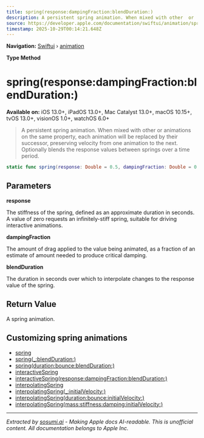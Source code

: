 ```yaml
---
title: spring(response:dampingFraction:blendDuration:)
description: A persistent spring animation. When mixed with other  or  animations on the same property, each animation will be replaced by their successor, preserving velocity from one animation to the next. Optionally blends the response values between springs over a time period.
source: https://developer.apple.com/documentation/swiftui/animation/spring(response:dampingfraction:blendduration:)
timestamp: 2025-10-29T00:14:21.648Z
---
```


**Navigation:** [Swiftui](/documentation/swiftui) › [animation](/documentation/swiftui/animation)

**Type Method**

# spring(response:dampingFraction:blendDuration:)

**Available on:** iOS 13.0+, iPadOS 13.0+, Mac Catalyst 13.0+, macOS 10.15+, tvOS 13.0+, visionOS 1.0+, watchOS 6.0+

> A persistent spring animation. When mixed with other  or  animations on the same property, each animation will be replaced by their successor, preserving velocity from one animation to the next. Optionally blends the response values between springs over a time period.

```swift
static func spring(response: Double = 0.5, dampingFraction: Double = 0.825, blendDuration: TimeInterval = 0) -> Animation
```

## Parameters

**response**

The stiffness of the spring, defined as an approximate duration in seconds. A value of zero requests an infinitely-stiff spring, suitable for driving interactive animations.



**dampingFraction**

The amount of drag applied to the value being animated, as a fraction of an estimate of amount needed to produce critical damping.



**blendDuration**

The duration in seconds over which to interpolate changes to the response value of the spring.



## Return Value

A spring animation.

## Customizing spring animations

- [spring](/documentation/swiftui/animation/spring)
- [spring(_:blendDuration:)](/documentation/swiftui/animation/spring(_:blendduration:))
- [spring(duration:bounce:blendDuration:)](/documentation/swiftui/animation/spring(duration:bounce:blendduration:))
- [interactiveSpring](/documentation/swiftui/animation/interactivespring)
- [interactiveSpring(response:dampingFraction:blendDuration:)](/documentation/swiftui/animation/interactivespring(response:dampingfraction:blendduration:))
- [interpolatingSpring](/documentation/swiftui/animation/interpolatingspring)
- [interpolatingSpring(_:initialVelocity:)](/documentation/swiftui/animation/interpolatingspring(_:initialvelocity:))
- [interpolatingSpring(duration:bounce:initialVelocity:)](/documentation/swiftui/animation/interpolatingspring(duration:bounce:initialvelocity:))
- [interpolatingSpring(mass:stiffness:damping:initialVelocity:)](/documentation/swiftui/animation/interpolatingspring(mass:stiffness:damping:initialvelocity:))

---

*Extracted by [sosumi.ai](https://sosumi.ai) - Making Apple docs AI-readable.*
*This is unofficial content. All documentation belongs to Apple Inc.*
